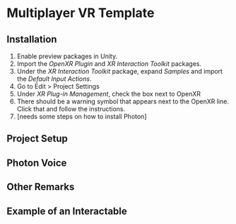 # Multiplayer VR Template

## Installation

1. Enable preview packages in Unity.
2. Import the *OpenXR Plugin* and *XR Interaction Toolkit* packages.
3. Under the *XR Interaction Toolkit* package, expand *Samples* and import the *Default Input Actions*.
4. Go to Edit > Project Settings
5. Under *XR Plug-in Management*, check the box next to OpenXR
6. There should be a warning symbol that appears next to the OpenXR line. Click that and follow the instructions.
7. [needs some steps on how to install Photon]

## Project Setup

## Photon Voice

## Other Remarks

## Example of an Interactable